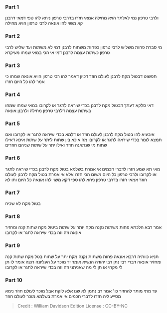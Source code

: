 
### Part 1
ולרבי טרפון נמי לאלתר הויא מחילה אמאי חזרו בדרבי טרפון ניחא להו טפי דמאי דרבנן קא משוי להו אונאה לרבי טרפון הויא מחילה

### Part 2
מי סברת פחות משליש לרבי טרפון כפחות משתות לרבנן דמי לא משתות ועד שליש לרבי טרפון כשתות עצמה לרבנן דמי אי הכי במאי שמחו מעיקרא

### Part 3
תפשוט דבטול מקח לרבנן לעולם חוזר דכיון דאמר להו רבי טרפון הויא אונאה שמחו כי אמר להו כל היום חזרו

### Part 4
דאי סלקא דעתך דבטול מקח לרבנן בכדי שיראה לתגר או לקרובו במאי שמחו שמחו בשתות עצמה דלרבי טרפון מחילה ולרבנן אונאה

### Part 5
איבעיא להו בטול מקח לרבנן לעולם חוזר או דלמא בכדי שיראה לתגר או לקרובו ואם תמצא לומר בכדי שיראה לתגר או לקרובו מה איכא בין שתות ליתר על שתות איכא דאילו שתות מי שנתאנה חוזר ואילו יתר על שתות שניהם חוזרים

### Part 6
מאי תא שמע חזרו לדברי חכמים אי אמרת בשלמא בטול מקח לרבנן בכדי שיראה לתגר או לקרובו ולרבי טרפון כל היום משום הכי חזרו אלא אי אמרת בטול מקח לרבנן לעולם חוזר אמאי חזרו בדרבי טרפון ניחא להו טפי דקא משוי להו אונאה כל היום ותו לא

### Part 7
בטול מקח לא שכיח

### Part 8
אמר רבא הלכתא פחות משתות נקנה מקח יותר על שתות ביטול מקח שתות קנה ומחזיר אונאה וזה וזה בכדי שיראה לתגר או לקרובו

### Part 9
תניא כוותיה דרבא אונאה פחות משתות נקנה מקח יתר על שתות בטל מקח שתות קנה ומחזיר אונאה דברי רבי נתן רבי יהודה הנשיא אומר יד מוכר על העליונה רוצה אומר לו תן לי מקחי או תן לי מה שאניתני וזה וזה בכדי שיראה לתגר או לקרובו

### Part 10
עד מתי מותר להחזיר כו׳ אמר רב נחמן לא שנו אלא לוקח אבל מוכר לעולם חוזר נימא מסייע ליה חזרו לדברי חכמים אי אמרת בשלמא מוכר לעולם חוזר

>Credit : William Davidson Edition
>License : CC-BY-NC